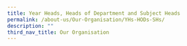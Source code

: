 ```yaml
---
title: Year Heads, Heads of Department and Subject Heads
permalink: /about-us/Our-Organisation/YHs-HODs-SHs/
description: ""
third_nav_title: Our Organisation
---
```

